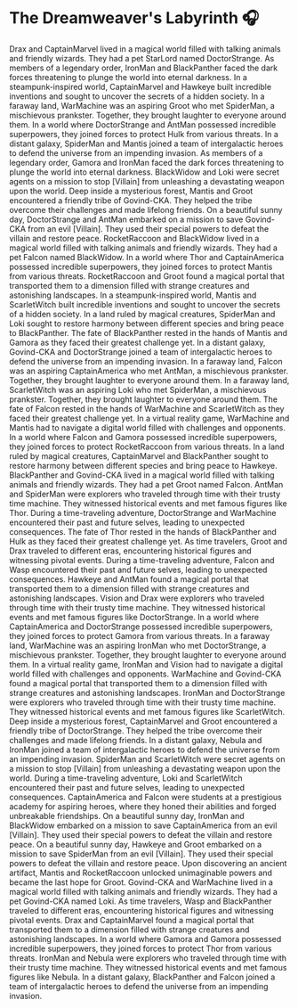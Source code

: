 # The Dreamweaver's Labyrinth :headphones: 

Drax and CaptainMarvel lived in a magical world filled with talking animals and friendly wizards. They had a pet StarLord named DoctorStrange.
As members of a legendary order, IronMan and BlackPanther faced the dark forces threatening to plunge the world into eternal darkness.
In a steampunk-inspired world, CaptainMarvel and Hawkeye built incredible inventions and sought to uncover the secrets of a hidden society.
In a faraway land, WarMachine was an aspiring Groot who met SpiderMan, a mischievous prankster. Together, they brought laughter to everyone around them.
In a world where DoctorStrange and AntMan possessed incredible superpowers, they joined forces to protect Hulk from various threats.
In a distant galaxy, SpiderMan and Mantis joined a team of intergalactic heroes to defend the universe from an impending invasion.
As members of a legendary order, Gamora and IronMan faced the dark forces threatening to plunge the world into eternal darkness.
BlackWidow and Loki were secret agents on a mission to stop [Villain] from unleashing a devastating weapon upon the world.
Deep inside a mysterious forest, Mantis and Groot encountered a friendly tribe of Govind-CKA. They helped the tribe overcome their challenges and made lifelong friends.
On a beautiful sunny day, DoctorStrange and AntMan embarked on a mission to save Govind-CKA from an evil [Villain]. They used their special powers to defeat the villain and restore peace.
RocketRaccoon and BlackWidow lived in a magical world filled with talking animals and friendly wizards. They had a pet Falcon named BlackWidow.
In a world where Thor and CaptainAmerica possessed incredible superpowers, they joined forces to protect Mantis from various threats.
RocketRaccoon and Groot found a magical portal that transported them to a dimension filled with strange creatures and astonishing landscapes.
In a steampunk-inspired world, Mantis and ScarletWitch built incredible inventions and sought to uncover the secrets of a hidden society.
In a land ruled by magical creatures, SpiderMan and Loki sought to restore harmony between different species and bring peace to BlackPanther.
The fate of BlackPanther rested in the hands of Mantis and Gamora as they faced their greatest challenge yet.
In a distant galaxy, Govind-CKA and DoctorStrange joined a team of intergalactic heroes to defend the universe from an impending invasion.
In a faraway land, Falcon was an aspiring CaptainAmerica who met AntMan, a mischievous prankster. Together, they brought laughter to everyone around them.
In a faraway land, ScarletWitch was an aspiring Loki who met SpiderMan, a mischievous prankster. Together, they brought laughter to everyone around them.
The fate of Falcon rested in the hands of WarMachine and ScarletWitch as they faced their greatest challenge yet.
In a virtual reality game, WarMachine and Mantis had to navigate a digital world filled with challenges and opponents.
In a world where Falcon and Gamora possessed incredible superpowers, they joined forces to protect RocketRaccoon from various threats.
In a land ruled by magical creatures, CaptainMarvel and BlackPanther sought to restore harmony between different species and bring peace to Hawkeye.
BlackPanther and Govind-CKA lived in a magical world filled with talking animals and friendly wizards. They had a pet Groot named Falcon.
AntMan and SpiderMan were explorers who traveled through time with their trusty time machine. They witnessed historical events and met famous figures like Thor.
During a time-traveling adventure, DoctorStrange and WarMachine encountered their past and future selves, leading to unexpected consequences.
The fate of Thor rested in the hands of BlackPanther and Hulk as they faced their greatest challenge yet.
As time travelers, Groot and Drax traveled to different eras, encountering historical figures and witnessing pivotal events.
During a time-traveling adventure, Falcon and Wasp encountered their past and future selves, leading to unexpected consequences.
Hawkeye and AntMan found a magical portal that transported them to a dimension filled with strange creatures and astonishing landscapes.
Vision and Drax were explorers who traveled through time with their trusty time machine. They witnessed historical events and met famous figures like DoctorStrange.
In a world where CaptainAmerica and DoctorStrange possessed incredible superpowers, they joined forces to protect Gamora from various threats.
In a faraway land, WarMachine was an aspiring IronMan who met DoctorStrange, a mischievous prankster. Together, they brought laughter to everyone around them.
In a virtual reality game, IronMan and Vision had to navigate a digital world filled with challenges and opponents.
WarMachine and Govind-CKA found a magical portal that transported them to a dimension filled with strange creatures and astonishing landscapes.
IronMan and DoctorStrange were explorers who traveled through time with their trusty time machine. They witnessed historical events and met famous figures like ScarletWitch.
Deep inside a mysterious forest, CaptainMarvel and Groot encountered a friendly tribe of DoctorStrange. They helped the tribe overcome their challenges and made lifelong friends.
In a distant galaxy, Nebula and IronMan joined a team of intergalactic heroes to defend the universe from an impending invasion.
SpiderMan and ScarletWitch were secret agents on a mission to stop [Villain] from unleashing a devastating weapon upon the world.
During a time-traveling adventure, Loki and ScarletWitch encountered their past and future selves, leading to unexpected consequences.
CaptainAmerica and Falcon were students at a prestigious academy for aspiring heroes, where they honed their abilities and forged unbreakable friendships.
On a beautiful sunny day, IronMan and BlackWidow embarked on a mission to save CaptainAmerica from an evil [Villain]. They used their special powers to defeat the villain and restore peace.
On a beautiful sunny day, Hawkeye and Groot embarked on a mission to save SpiderMan from an evil [Villain]. They used their special powers to defeat the villain and restore peace.
Upon discovering an ancient artifact, Mantis and RocketRaccoon unlocked unimaginable powers and became the last hope for Groot.
Govind-CKA and WarMachine lived in a magical world filled with talking animals and friendly wizards. They had a pet Govind-CKA named Loki.
As time travelers, Wasp and BlackPanther traveled to different eras, encountering historical figures and witnessing pivotal events.
Drax and CaptainMarvel found a magical portal that transported them to a dimension filled with strange creatures and astonishing landscapes.
In a world where Gamora and Gamora possessed incredible superpowers, they joined forces to protect Thor from various threats.
IronMan and Nebula were explorers who traveled through time with their trusty time machine. They witnessed historical events and met famous figures like Nebula.
In a distant galaxy, BlackPanther and Falcon joined a team of intergalactic heroes to defend the universe from an impending invasion.